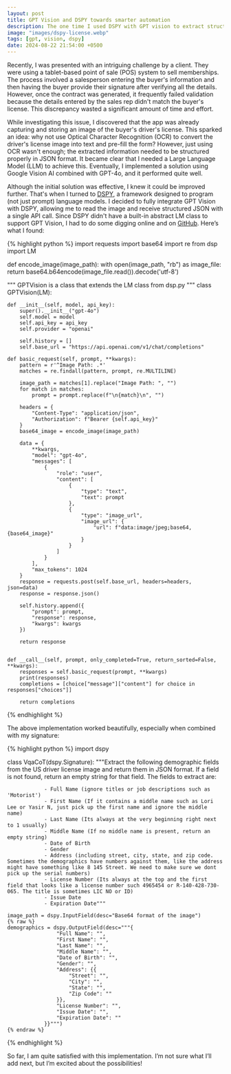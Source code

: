 ```yaml
---
layout: post
title: GPT Vision and DSPY towards smarter automation
description: The one time I used DSPY with GPT vision to extract structued json from an image.
image: "images/dspy-license.webp"
tags: [gpt, vision, dspy]
date: 2024-08-22 21:54:00 +0500
---
```

Recently, I was presented with an intriguing challenge by a client. They were using a tablet-based point of sale (POS) system to sell memberships. The process involved a salesperson entering the buyer's information and then having the buyer provide their signature after verifying all the details. However, once the contract was generated, it frequently failed validation because the details entered by the sales rep didn't match the buyer's license. This discrepancy wasted a significant amount of time and effort.

While investigating this issue, I discovered that the app was already capturing and storing an image of the buyer's driver's license. This sparked an idea: why not use Optical Character Recognition (OCR) to convert the driver's license image into text and pre-fill the form? However, just using OCR wasn't enough; the extracted information needed to be structured properly in JSON format. It became clear that I needed a Large Language Model (LLM) to achieve this. Eventually, I implemented a solution using Google Vision AI combined with GPT-4o, and it performed quite well.

Although the initial solution was effective, I knew it could be improved further. That's when I turned to [DSPY](https://dspy-docs.vercel.app/), a framework designed to program (not just prompt) language models. I decided to fully integrate GPT Vision with DSPY, allowing me to read the image and receive structured JSON with a single API call. Since DSPY didn't have a built-in abstract LM class to support GPT Vision, I had to do some digging online and on [GitHub](https://github.com/stanfordnlp/dspy/issues/624). Here’s what I found:

{% highlight python %}
import requests
import base64
import re
from dsp import LM

def encode_image(image_path):
    with open(image_path, "rb") as image_file:
        return base64.b64encode(image_file.read()).decode('utf-8')

"""
GPTVision is a class that extends the LM class from dsp.py
"""
class GPTVision(LM):

    def __init__(self, model, api_key):
        super().__init__("gpt-4o")
        self.model = model
        self.api_key = api_key
        self.provider = "openai"

        self.history = []
        self.base_url = "https://api.openai.com/v1/chat/completions"

    def basic_request(self, prompt, **kwargs):
        pattern = r'^Image Path: .*'
        matches = re.findall(pattern, prompt, re.MULTILINE)

        image_path = matches[1].replace("Image Path: ", "")
        for match in matches:
            prompt = prompt.replace(f"\n{match}\n", "")

        headers = {
            "Content-Type": "application/json",
            "Authorization": f"Bearer {self.api_key}"
        }
        base64_image = encode_image(image_path)

        data = {
            **kwargs,
            "model": "gpt-4o",
            "messages": [
                {
                    "role": "user",
                    "content": [
                        {
                            "type": "text",
                            "text": prompt
                        },
                        {
                            "type": "image_url",
                            "image_url": {
                                "url": f"data:image/jpeg;base64,{base64_image}"
                            }
                        }
                    ]
                }
            ],
            "max_tokens": 1024
        }
        response = requests.post(self.base_url, headers=headers, json=data)
        response = response.json()

        self.history.append({
            "prompt": prompt,
            "response": response,
            "kwargs": kwargs
        })

        return response
        

    def __call__(self, prompt, only_completed=True, return_sorted=False, **kwargs):
        responses = self.basic_request(prompt, **kwargs)
        print(responses)
        completions = [choice["message"]["content"] for choice in responses["choices"]]

        return completions
{% endhighlight %}

The above implementation worked beautifully, especially when combined with my signature:

{% highlight python %}
import dspy

class VqaCoT(dspy.Signature):
    """Extract the following demographic fields from the US driver license image and return them in JSON format. If a field is not found, return an empty string for that field. The fields to extract are:

                - Full Name (ignore titles or job descriptions such as 'Motorist')
                - First Name (If it contains a middle name such as Lori Lee or Yasir N, just pick up the first name and ignore the middle name)
                - Last Name (Its always at the very beginning right next to 1 usually)
                - Middle Name (If no middle name is present, return an empty string)
                - Date of Birth
                - Gender
                - Address (including street, city, state, and zip code. Sometimes the demographics have numbers against them, like the address might have something like 8 145 Street. We need to make sure we dont pick up the serial numbers)
                - License Number (Its always at the top and the first field that looks like a license number such 4965454 or R-140-428-730-065. The title is sometimes LIC NO or ID)
                - Issue Date
                - Expiration Date"""

    image_path = dspy.InputField(desc="Base64 format of the image")
    {% raw %}
    demographics = dspy.OutputField(desc="""{
                    "Full Name": "",
                    "First Name": "",
                    "Last Name": "",
                    "Middle Name": "",
                    "Date of Birth": "",
                    "Gender": "",
                    "Address": {{
                        "Street": "",
                        "City": "",
                        "State": "",
                        "Zip Code": ""
                    }},
                    "License Number": "",
                    "Issue Date": "",
                    "Expiration Date": ""
                }}""")
    {% endraw %}
{% endhighlight %}

So far, I am quite satisfied with this implementation. I’m not sure what I’ll add next, but I’m excited about the possibilities!